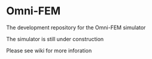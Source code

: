 # Omni-FEM
The development repository for the Omni-FEM simulator

The simulator is still under construction

Please see wiki for more inforation
